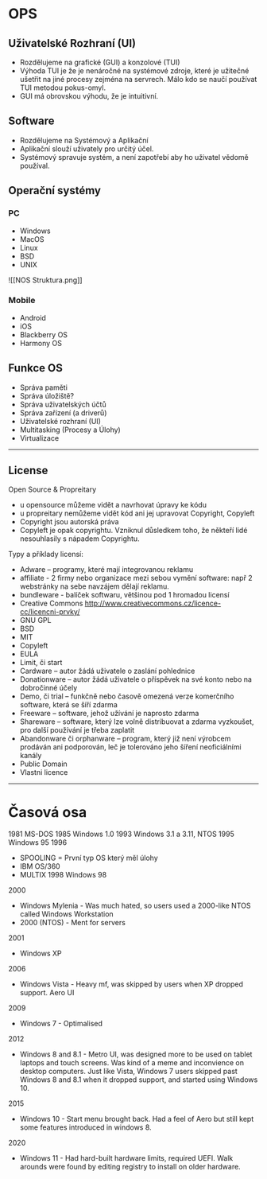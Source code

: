 # OPS

## Uživatelské Rozhraní (UI)
- Rozdělujeme na grafické (GUI) a konzolové (TUI)
- Výhoda TUI je že je nenáročné na systémové zdroje, které je užitečné ušetřit na jiné procesy zejména na servrech. Málo kdo se naučí používat TUI metodou pokus-omyl.
- GUI má obrovskou výhodu, že je intuitivní. 

## Software
- Rozdělujeme na Systémový a Aplikační
- Aplikační slouží uživately pro určitý účel.
- Systémový spravuje systém, a není zapotřebí aby ho uživatel vědomě používal.

## Operační systémy

### PC
- Windows
- MacOS
- Linux
- BSD
- UNIX

![[NOS Struktura.png]]

### Mobile
- Android
- iOS
- Blackberry OS
- Harmony OS

## Funkce OS
- Správa paměti
- Správa úložiště?
- Správa uživatelských účtů
- Správa zařízení (a driverů)
- Uživatelské rozhraní (UI)
- Multitasking (Procesy a Úlohy)
- Virtualizace

---

## License

Open Source & Propreitary
- u opensource můžeme vidět a navrhovat úpravy ke kódu
- u propreitary nemůžeme vidět kód ani jej upravovat
Copyright, Copyleft
- Copyright jsou autorská práva
- Copyleft je opak copyrightu. Vzniknul důsledkem toho, že někteří lidé nesouhlasily s nápadem Copyrightu.

Typy a příklady licensí:
- Adware – programy, které mají integrovanou reklamu
- affiliate - 2 firmy nebo organizace mezi sebou vymění software: např 2 webstránky na sebe navzájem dělají reklamu.
- bundleware - balíček softwaru, většinou pod 1 hromadou licensí
- Creative Commons http://www.creativecommons.cz/licence-cc/licencni-prvky/
- GNU GPL
- BSD
- MIT
- Copyleft
- EULA
- Limit, či start
- Cardware – autor žádá uživatele o zaslání pohlednice
- Donationware – autor žádá uživatele o příspěvek na své konto nebo na dobročinné účely
- Demo, či trial – funkčně nebo časově omezená verze komerčního software, která se šíří zdarma
- Freeware – software, jehož užívání je naprosto zdarma
- Shareware – software, který lze volně distribuovat a zdarma vyzkoušet, pro další používání je třeba zaplatit
- Abandonware či orphanware – program, který již není výrobcem prodáván ani podporován, leč je tolerováno jeho šíření neoficiálními kanály
- Public Domain
- Vlastni licence

---

# Časová osa

1981 MS-DOS
1985 Windows 1.0
1993 Windows 3.1 a 3.11, NTOS
1995 Windows 95
1996
- SPOOLING = První typ OS který měl úlohy
- IBM OS/360
- MULTIX
1998 Windows 98

2000
- Windows Mylenia - Was much hated, so users used a 2000-like NTOS called Windows Workstation
- 2000 (NTOS) - Ment for servers

2001
- Windows XP

2006
- Windows Vista - Heavy mf, was skipped by users when XP dropped support. Aero UI

2009
- Windows 7 - Optimalised

2012
- Windows 8 and 8.1 - Metro UI, was designed more to be used on tablet laptops and touch screens. Was kind of a meme and inconvience on desktop computers. Just like Vista, Windows 7 users skipped past Windows 8 and 8.1 when it dropped support, and started using Windows 10.

2015
- Windows 10 - Start menu brought back. Had a feel of Aero but still kept some features introduced in windows 8.

2020
- Windows 11 - Had hard-built hardware limits, required UEFI. Walk arounds were found by editing registry to install on older hardware.
